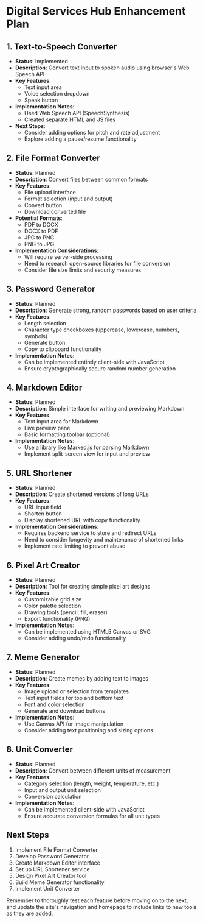 # Digital Services Hub Enhancement Plan

## 1. Text-to-Speech Converter
- **Status**: Implemented
- **Description**: Convert text input to spoken audio using browser's Web Speech API
- **Key Features**:
  - Text input area
  - Voice selection dropdown
  - Speak button
- **Implementation Notes**:
  - Used Web Speech API (SpeechSynthesis)
  - Created separate HTML and JS files
- **Next Steps**:
  - Consider adding options for pitch and rate adjustment
  - Explore adding a pause/resume functionality

## 2. File Format Converter
- **Status**: Planned
- **Description**: Convert files between common formats
- **Key Features**:
  - File upload interface
  - Format selection (input and output)
  - Convert button
  - Download converted file
- **Potential Formats**:
  - PDF to DOCX
  - DOCX to PDF
  - JPG to PNG
  - PNG to JPG
- **Implementation Considerations**:
  - Will require server-side processing
  - Need to research open-source libraries for file conversion
  - Consider file size limits and security measures

## 3. Password Generator
- **Status**: Planned
- **Description**: Generate strong, random passwords based on user criteria
- **Key Features**:
  - Length selection
  - Character type checkboxes (uppercase, lowercase, numbers, symbols)
  - Generate button
  - Copy to clipboard functionality
- **Implementation Notes**:
  - Can be implemented entirely client-side with JavaScript
  - Ensure cryptographically secure random number generation

## 4. Markdown Editor
- **Status**: Planned
- **Description**: Simple interface for writing and previewing Markdown
- **Key Features**:
  - Text input area for Markdown
  - Live preview pane
  - Basic formatting toolbar (optional)
- **Implementation Notes**:
  - Use a library like Marked.js for parsing Markdown
  - Implement split-screen view for input and preview

## 5. URL Shortener
- **Status**: Planned
- **Description**: Create shortened versions of long URLs
- **Key Features**:
  - URL input field
  - Shorten button
  - Display shortened URL with copy functionality
- **Implementation Considerations**:
  - Requires backend service to store and redirect URLs
  - Need to consider longevity and maintenance of shortened links
  - Implement rate limiting to prevent abuse

## 6. Pixel Art Creator
- **Status**: Planned
- **Description**: Tool for creating simple pixel art designs
- **Key Features**:
  - Customizable grid size
  - Color palette selection
  - Drawing tools (pencil, fill, eraser)
  - Export functionality (PNG)
- **Implementation Notes**:
  - Can be implemented using HTML5 Canvas or SVG
  - Consider adding undo/redo functionality

## 7. Meme Generator
- **Status**: Planned
- **Description**: Create memes by adding text to images
- **Key Features**:
  - Image upload or selection from templates
  - Text input fields for top and bottom text
  - Font and color selection
  - Generate and download buttons
- **Implementation Notes**:
  - Use Canvas API for image manipulation
  - Consider adding text positioning and sizing options

## 8. Unit Converter
- **Status**: Planned
- **Description**: Convert between different units of measurement
- **Key Features**:
  - Category selection (length, weight, temperature, etc.)
  - Input and output unit selection
  - Conversion calculation
- **Implementation Notes**:
  - Can be implemented client-side with JavaScript
  - Ensure accurate conversion formulas for all unit types

## Next Steps
1. Implement File Format Converter
2. Develop Password Generator
3. Create Markdown Editor interface
4. Set up URL Shortener service
5. Design Pixel Art Creator tool
6. Build Meme Generator functionality
7. Implement Unit Converter

Remember to thoroughly test each feature before moving on to the next, and update the site's navigation and homepage to include links to new tools as they are added.
